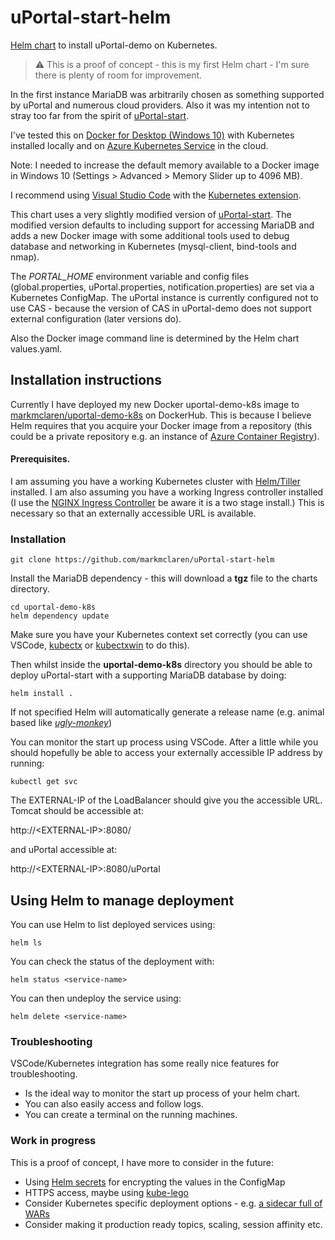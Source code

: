 # uPortal-start-helm
[Helm chart](https://helm.sh/) to install uPortal-demo on Kubernetes.

> :warning: This is a proof of concept - this is my first Helm chart - I'm sure there is plenty of room for improvement.

In the first instance MariaDB was arbitrarily chosen as something supported by uPortal and numerous cloud providers.  Also it was my intention not to stray too far from the spirit of [uPortal-start](https://github.com/Jasig/uPortal-start/).

I've tested this on [Docker for Desktop (Windows 10)](https://www.docker.com/products/docker-desktop) with Kubernetes installed locally and on [Azure Kubernetes Service](https://azure.microsoft.com/en-gb/services/kubernetes-service/) in the cloud. 

Note: I needed to increase the default memory available to a Docker image in Windows 10 (Settings > Advanced > Memory Slider up to 4096 MB).

I recommend using [Visual Studio Code](https://code.visualstudio.com/) with the [Kubernetes extension](https://code.visualstudio.com/docs/azure/kubernetes).

This chart uses a very slightly modified version of [uPortal-start](https://github.com/markmclaren/uPortal-start/tree/kubernetes_proofofconcept).  The modified version defaults to including support for accessing MariaDB and adds a new Docker image with some additional tools used to debug database and networking in Kubernetes (mysql-client, bind-tools and nmap).

The *PORTAL_HOME* environment variable and config files (global.properties, uPortal.properties, notification.properties) are set via a Kubernetes ConfigMap.  The uPortal instance is currently configured not to use CAS - because the version of CAS in uPortal-demo does not support external configuration (later versions do).

Also the Docker image command line is determined by the Helm chart values.yaml.

## Installation instructions

Currently I have deployed my new Docker uportal-demo-k8s image to [markmclaren/uportal-demo-k8s](https://hub.docker.com/r/markmclaren/uportal-demo-k8s) on DockerHub.  This is because I believe Helm requires that you acquire your Docker image from a repository (this could be a private repository e.g. an instance of [Azure Container Registry](https://azure.microsoft.com/en-gb/services/container-registry/)).

#### Prerequisites.

I am assuming you have a working Kubernetes cluster with [Helm/Tiller](https://helm.sh/docs/install/) installed.  I am also assuming you have a working Ingress controller installed (I use the [NGINX Ingress Controller]( https://kubernetes.github.io/ingress-nginx/deploy/) be aware it is a two stage install.)  This is necessary so that an externally accessible URL is available.

### Installation

```
git clone https://github.com/markmclaren/uPortal-start-helm
```
Install the MariaDB dependency - this will download a **tgz** file to the charts directory.
```
cd uportal-demo-k8s
helm dependency update
```

Make sure you have your Kubernetes context set correctly (you can use VSCode, [kubectx](https://github.com/ahmetb/kubectx) or [kubectxwin](https://github.com/thomasliddledba/kubectxwin) to do this).

Then whilst inside the **uportal-demo-k8s** directory you should be able to deploy uPortal-start with a supporting MariaDB database by doing:

```
helm install .
```

If not specified Helm will automatically generate a release name (e.g. animal based like *[ugly-monkey](https://github.com/helm/helm/issues/4089)*)

You can monitor the start up process using VSCode.  After a little while you should hopefully be able to access your externally accessible IP address by running:

```
kubectl get svc
```

The EXTERNAL-IP of the LoadBalancer should give you the accessible URL.  Tomcat should be accessible at:

http://\<EXTERNAL-IP>:8080/

and uPortal accessible at:

http://\<EXTERNAL-IP>:8080/uPortal

## Using Helm to manage deployment

You can use Helm to list deployed services using:

```
helm ls
```

You can check the status of the deployment with:

```
helm status <service-name>
```

You can then undeploy the service using:

```
helm delete <service-name>
```

### Troubleshooting

VSCode/Kubernetes integration has some really nice features for troubleshooting.

* Is the ideal way to monitor the start up process of your helm chart.
* You can also easily access and follow logs.
* You can create a terminal on the running machines.

### Work in progress

This is a proof of concept, I have more to consider in the future:

* Using [Helm secrets](https://github.com/futuresimple/helm-secrets) for encrypting the values in the ConfigMap
* HTTPS access, maybe using [kube-lego](https://github.com/jetstack/kube-lego)
* Consider Kubernetes specific deployment options - e.g. [a sidecar full of WARs](https://github.com/kubernetes/examples/tree/master/staging/javaweb-tomcat-sidecar)
* Consider making it production ready topics, scaling, session affinity etc.

